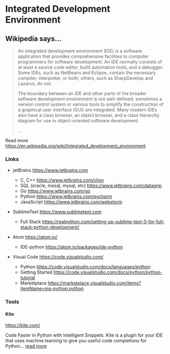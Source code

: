 # Integrated Development Environment

## Wikipedia says...

> An integrated development environment (IDE) is a software application that provides comprehensive facilities to computer programmers for software development. An IDE normally consists of at least a source code editor, build automation tools, and a debugger. Some IDEs, such as NetBeans and Eclipse, contain the necessary compiler, interpreter, or both; others, such as SharpDevelop and Lazarus, do not.
>
> The boundary between an IDE and other parts of the broader software development environment is not well-defined; sometimes a version control system or various tools to simplify the construction of a graphical user interface (GUI) are integrated. Many modern IDEs also have a class browser, an object browser, and a class hierarchy diagram for use in object-oriented software development.
>
> ...

Read more https://en.wikipedia.org/wiki/Integrated_development_environment

### Links

* jetBrains https://www.jetbrains.com
    * C, C++ https://www.jetbrains.com/clion
    * SQL (oracle, mssql, mysql, etc) https://www.jetbrains.com/datagrip
    * Go https://www.jetbrains.com/go
    * Python https://www.jetbrains.com/pycharm
    * JavaScript https://www.jetbrains.com/webstorm

* SublimeText https://www.sublimetext.com
    * Full Stack https://realpython.com/setting-up-sublime-text-3-for-full-stack-python-development/

* Atom https://atom.io/
    * IDE-python https://atom.io/packages/ide-python

* Visual Code https://code.visualstudio.com/
    * Python https://code.visualstudio.com/docs/languages/python
    * Getting Started https://code.visualstudio.com/docs/python/python-tutorial
    * Marketplace https://marketplace.visualstudio.com/items?itemName=ms-python.python

### Tools

#### Kite

https://kite.com/

Code Faster in Python with Intelligent Snippets. Kite is a plugin for your IDE that uses machine learning to give you useful code completions for Python... [read more][1]

[1]: https://kite.com/
